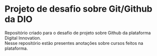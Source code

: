 # Projeto de desafio sobre Git/Github da DIO
Repositório criado para o desafio de projeto sobre Github da plataforma Digital Innovation.  
Nesse repositório estão presentes anotações sobre cursos feitos na plataforma.
